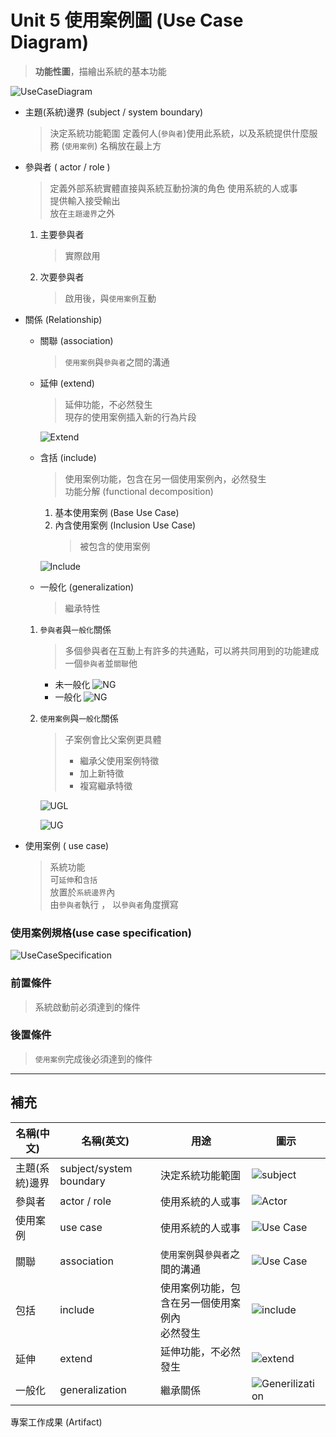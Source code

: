 # Unit 5 使用案例圖 (Use Case Diagram)
> **功能性圖**，描繪出系統的基本功能

![UseCaseDiagram](/images/UseCaseDiagram.PNG "UseCaseDiagram") 

* 主題(系統)邊界 (subject / system boundary)
    > 決定系統功能範圍 定義何人(`參與者`)使用此系統，以及系統提供什麼服務 (`使用案例`)
    > 名稱放在最上方 

* 參與者 ( actor / role ) 
    > 定義外部系統實體直接與系統互動扮演的角色
    > 使用系統的人或事 <br>
    > 提供輸入接受輸出 <br>
    > 放在`主題邊界`之外 

    1. 主要參與者
        > 實際啟用

    2. 次要參與者 
        > 啟用後，與`使用案例`互動

* 關係 (Relationship)

    * 關聯 (association)
        > `使用案例`與`參與者`之間的溝通

    * 延伸 (extend) 
        > 延伸功能，不必然發生 <br>
        > 現存的使用案例插入新的行為片段

        ![Extend](/images/UseCase_E.PNG "Extend")

    * 含括 (include)
        > 使用案例功能，包含在另一個使用案例內，必然發生 <br>
        > 功能分解 (functional decomposition)  

        1. 基本使用案例 (Base Use Case)
        2. 內含使用案例 (Inclusion Use Case)
            > 被包含的使用案例

        ![Include](/images/UseCase_I.PNG "Include")
        

    * 一般化 (generalization) 
        > 繼承特性

    1. `參與者`與`一般化`關係
        > 多個參與者在互動上有許多的共通點，可以將共同用到的功能建成一個`參與者`並`關聯`他

        * 未一般化
            ![NG](/images/UseCase_NG.PNG "NG")
        * 一般化
            ![NG](/images/UseCase_G.PNG "NG")
    
    2. `使用案例`與`一般化`關係
        > 子案例會比父案例更具體
        > * 繼承父使用案例特徵
        > * 加上新特徵
        > * 複寫繼承特徵

        ![UGL](/images/UseCase_UGL.PNG "UGL")

        ![UG](/images/UseCase_UG.PNG "UG")

* 使用案例 ( use case)
    > 系統功能 <br>
    > 可`延伸`和`含括` <br>
    > 放置於`系統邊界`內  <br>
    > 由`參與者`執行 ， 以`參與者`角度撰寫

### 使用案例規格(use case specification)
 ![UseCaseSpecification](/images/UseCase_UseCaseSpecification.PNG "UseCaseSpecification")

### 前置條件
> 系統啟動前必須達到的條件

### 後置條件
> `使用案例`完成後必須達到的條件

---
## 補充

| 名稱(中文) | 名稱(英文) | 用途 | 圖示 |
|---|---|---|---|
| 主題(系統)邊界 | subject/system boundary | 決定系統功能範圍 | ![subject](/images/UseCase_Subject.PNG "subject") |
| 參與者 | actor / role | 使用系統的人或事 | ![Actor](/images/UseCase_actor.PNG "Actor") |
| 使用案例 | use case | 使用系統的人或事 | ![Use Case](/images/UseCase_UseCase.PNG "Use Case") |
| 關聯 | association | `使用案例`與`參與者`之間的溝通 | ![Use Case](/images/UseCase_Association.PNG "Use Case") |
| 包括 | include | 使用案例功能，包含在另一個使用案例內 <br> 必然發生 | ![include](/images/UseCase_Include.PNG "include") |
| 延伸 | extend | 延伸功能，不必然發生 | ![extend](/images/UseCase_Extend.PNG "extend") |
| 一般化 | generalization | 繼承關係 | ![Generilization](/images/UseCase_Generilization.PNG "Generilization") |

 專案工作成果 (Artifact)

